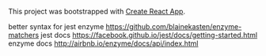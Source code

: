 This project was bootstrapped with [Create React App](https://github.com/facebookincubator/create-react-app).

better syntax for jest enzyme https://github.com/blainekasten/enzyme-matchers
jest docs https://facebook.github.io/jest/docs/getting-started.html
enzyme docs http://airbnb.io/enzyme/docs/api/index.html
